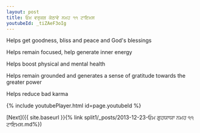 ```yaml
---
layout: post
title: ਓਮ ਵਰੁਕਸ਼ ਕੇਠਾਵੇ ਨਮਹ ੧੧ ਟਾਇਮਸ
youtubeId: _tiZAeF3oIg
---
```

 
 
Helps get goodness, bliss and peace and God's blessings
 
Helps remain focused, help generate inner energy 
 
Helps boost physical and mental health 
 
Helps remain grounded and generates a sense of gratitude towards the greater power 
 
Helps reduce bad karma
 
 
 
 


{% include youtubePlayer.html id=page.youtubeId %}
 
[Next]({{ site.baseurl }}{% link  split1/_posts/2013-12-23-ਓਮ ਗੁਹਯਾਯਾ ਨਮਹ ੧੧ ਟਾਇਮਸ.md%})
 
